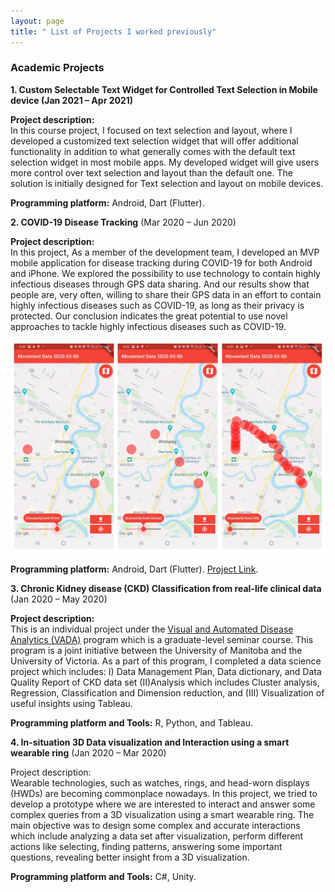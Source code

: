 ```yaml
---
layout: page
title: " List of Projects I worked previously"
---
```


### Academic Projects

**1. Custom Selectable Text Widget for Controlled Text Selection in Mobile device (Jan 2021 – Apr 2021)** <br/>

**Project description:** <br/> 
In this course project, I focused on text selection and layout, where I developed a customized text selection widget that will offer additional functionality in addition to what generally comes with the default text selection widget in most mobile apps. My developed widget will give users more control over text selection and layout than the default one. The solution is initially designed for Text selection and layout on mobile devices.<br/>

**Programming platform:** Android, Dart (Flutter).

**2. COVID-19 Disease Tracking** (Mar 2020 – Jun 2020)<br/>

**Project description:**<br/>
In this project, As a member of the development team, I developed an MVP mobile application for disease tracking during COVID-19 for both Android and iPhone. We explored the possibility to use technology to contain highly infectious diseases through GPS data sharing. And our results show that people are, very often, willing to share their GPS data in an effort to contain highly infectious diseases such as COVID-19, as long as their privacy is protected. Our conclusion indicates the great potential to use novel approaches to tackle highly infectious diseases such as COVID-19.<br/>

![Our developed app](Dis_tracking.png)<br/>

**Programming platform:** Android, Dart (Flutter). [Project Link](http://hci.cs.umanitoba.ca/projects-and-research/details/covid-19-disease-tracking).

**3. Chronic Kidney disease (CKD) Classification from real-life clinical data** (Jan 2020 – May 2020)<br/>

**Project description:**<br/>
This is an individual project under the [Visual and Automated Disease Analytics (VADA)](https://vada.cs.umanitoba.ca/) program which is a graduate-level seminar course. This program is a joint initiative between the University of Manitoba and the University of Victoria. As a part of this program, I completed a data science project which includes: I) Data Management Plan, Data dictionary, and Data Quality Report of CKD data set (II)Analysis which includes Cluster analysis, Regression, Classification and Dimension reduction, and (III) Visualization of useful insights using Tableau.<br/>

**Programming platform and Tools:** R, Python, and Tableau.

**4. In-situation 3D Data visualization and Interaction using a smart wearable ring** (Jan 2020 – Mar 2020)<br/>

Project description: <br/>
Wearable technologies, such as watches, rings, and head-worn displays (HWDs) are becoming commonplace nowadays. In this project, we tried to develop a prototype where we are interested to interact and answer some complex queries from a 3D visualization using a smart wearable ring. The main objective was to design some complex and accurate interactions which include analyzing a data set after visualization, perform different actions like selecting, finding patterns, answering some important questions, revealing better insight from a 3D visualization.<br/>

**Programming platform and Tools:** C#, Unity.
